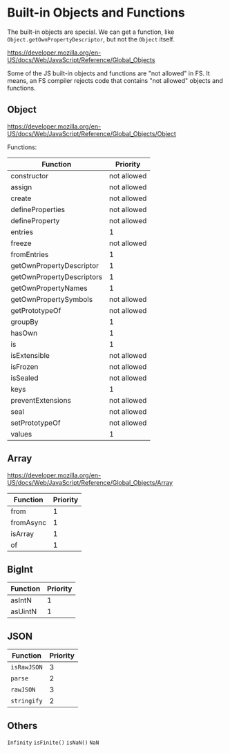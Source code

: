 # Built-in Objects and Functions

The built-in objects are special. We can get a function, like `Object.getOwnPropertyDescriptor`, but not the `Object` itself.

https://developer.mozilla.org/en-US/docs/Web/JavaScript/Reference/Global_Objects

Some of the JS built-in objects and functions are "not allowed" in FS. It means, an FS compiler rejects code that contains "not allowed" objects and functions. 

## Object

https://developer.mozilla.org/en-US/docs/Web/JavaScript/Reference/Global_Objects/Object

Functions:

|Function                 |Priority   |
|-------------------------|-----------|
|constructor              |not allowed|
|assign                   |not allowed|
|create                   |not allowed|
|defineProperties         |not allowed|
|defineProperty           |not allowed|
|entries                  |1          |
|freeze                   |not allowed|
|fromEntries              |1          |
|getOwnPropertyDescriptor |1          |
|getOwnPropertyDescriptors|1          |
|getOwnPropertyNames      |1          |
|getOwnPropertySymbols    |not allowed|
|getPrototypeOf           |not allowed|
|groupBy                  |1          |
|hasOwn                   |1          |
|is                       |1          |
|isExtensible             |not allowed|
|isFrozen                 |not allowed|
|isSealed                 |not allowed|
|keys                     |1          |
|preventExtensions        |not allowed|
|seal                     |not allowed|
|setPrototypeOf           |not allowed|
|values                   |1          |

## Array

https://developer.mozilla.org/en-US/docs/Web/JavaScript/Reference/Global_Objects/Array

|Function                 |Priority   |
|-------------------------|-----------|
|from                     |1          |
|fromAsync                |1          |
|isArray                  |1          |
|of                       |1          |

## BigInt

|Function                 |Priority   |
|-------------------------|-----------|
|asIntN                   |1          |
|asUintN                  |1          |

## JSON

|Function                 |Priority   |
|-------------------------|-----------|
|`isRawJSON`              |3          |
|`parse`                  |2          |
|`rawJSON`                |3          |
|`stringify`              |2          |

## Others

`Infinity`
`isFinite()`
`isNaN()`
`NaN`
